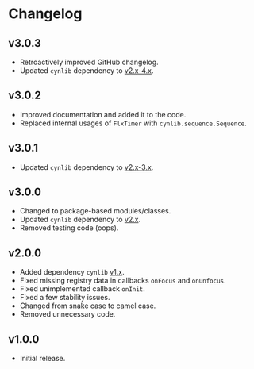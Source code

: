 # Changelog

## v3.0.3

- Retroactively improved GitHub changelog.
- Updated `cynlib` dependency to [v2.x-4.x](https://github.com/cyn0x8/cynlib/releases).

## v3.0.2

- Improved documentation and added it to the code.
- Replaced internal usages of `FlxTimer` with `cynlib.sequence.Sequence`.

## v3.0.1

- Updated `cynlib` dependency to [v2.x-3.x](https://github.com/cyn0x8/cynlib/releases).

## v3.0.0

- Changed to package-based modules/classes.
- Updated `cynlib` dependency to [v2.x](https://github.com/cyn0x8/cynlib/releases).
- Removed testing code (oops).

## v2.0.0

- Added dependency `cynlib` [v1.x](https://github.com/cyn0x8/cynlib/releases).
- Fixed missing registry data in callbacks `onFocus` and `onUnfocus`.
- Fixed unimplemented callback `onInit`.
- Fixed a few stability issues.
- Changed from snake case to camel case.
- Removed unnecessary code.

## v1.0.0

- Initial release.

